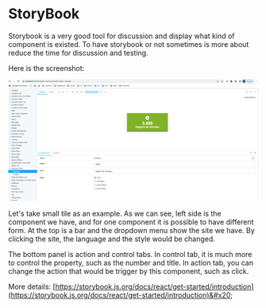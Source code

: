 # StoryBook

Storybook is a very good tool for discussion and display what kind of component is existed. To have storybook or not sometimes is more about reduce the time for discussion and testing.



Here is the screenshot:

![](<../../.gitbook/assets/image (8).png>)

Let's take small tile as an example. As we can see, left side is the component we have, and for one component it is possible to have different form. At the top is a bar and the dropdown menu show the site we have. By clicking the site, the language and the style would be changed.

The bottom panel is action and control tabs. In control tab, it is much more to control the property, such as the number and title. In action tab, you can change the action that would be trigger by this component, such as click.



More details: [https://storybook.js.org/docs/react/get-started/introduction](https://storybook.js.org/docs/react/get-started/introduction)&#x20;

